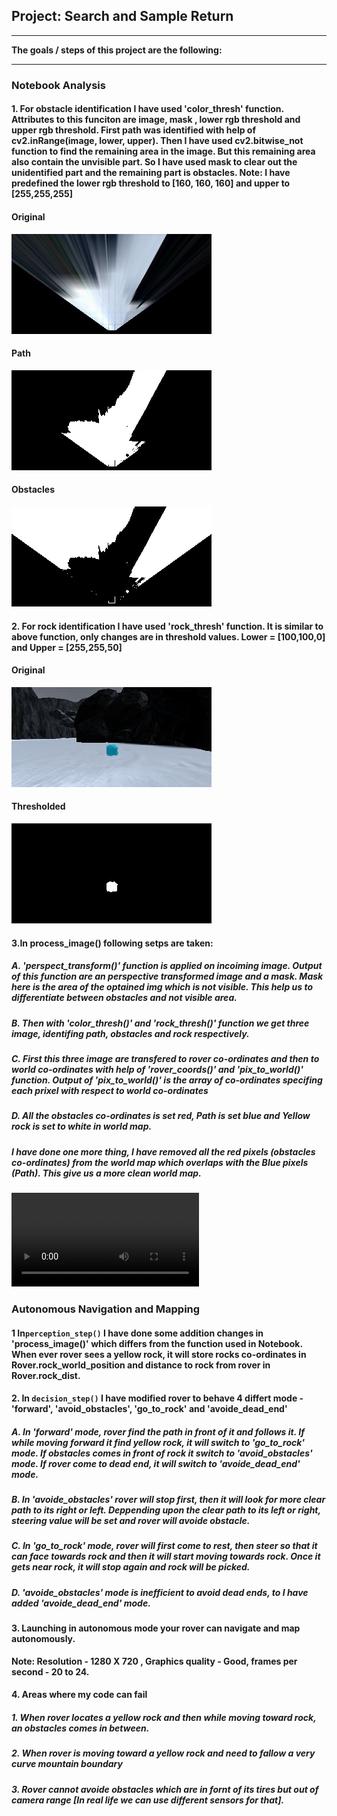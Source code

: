 ## Project: Search and Sample Return
---

**The goals / steps of this project are the following:**  


[//]: # (Image References)

[image1]: ./output_images/original.jpg
[image2]: ./output_images/path.jpg
[image3]: ./output_images/obstacles.jpg
[image4]: ./output_images/original_rock_img.jpg
[image5]: ./output_images/id_rock.jpg 
[video1]: ./output/test_mapping.mp4
---

### Notebook Analysis

#### 1. For obstacle identification I have used 'color_thresh' function. Attributes to this funciton are image, mask , lower rgb threshold and upper rgb threshold. First path was identified with help of cv2.inRange(image, lower, upper). Then I have used cv2.bitwise_not function to find the remaining area in the image. But this remaining area also contain the unvisible part. So I have used mask to clear out the unidentified part and the remaining part is obstacles.                    **Note: I have predefined the lower rgb threshold to [160, 160, 160] and upper to [255,255,255]**
#### Original
![alt text][image1]
#### Path
![alt text][image2]
#### Obstacles
![alt text][image3]

#### 2. For rock identification I have used 'rock_thresh' function. It is similar to above function, only changes are in threshold values. Lower = [100,100,0] and Upper = [255,255,50]
#### Original 
![alt text][image4]
#### Thresholded
![alt text][image5]

#### 3.In process_image() following setps are taken:
##### A. 'perspect_transform()' function is applied on incoiming image. Output of this function are an perspective transformed image and a mask. Mask here is the area of the optained img which is not visible. This help us to differentiate between obstacles and not visible area.
##### B. Then with 'color_thresh()' and 'rock_thresh()' function we get three image, identifing path, obstacles and rock respectively.
##### C. First this three image are transfered to rover co-ordinates and then to world co-ordinates with help of 'rover_coords()' and 'pix_to_world()' function. Output of 'pix_to_world()' is the array of co-ordinates specifing each prixel with respect to world co-ordinates 
##### D. All the obstacles co-ordinates  is set red, Path is set blue and Yellow rock is set to white in world map.
##### I have done one more thing, I have removed all the red pixels (obstacles co-ordinates) from the world map which overlaps with the Blue pixels (Path). This give us a more clean world map.
![Alt text for your video][video1]


### Autonomous Navigation and Mapping

#### 1 In`perception_step()` I have done some addition changes in 'process_image()' which differs from the function used in Notebook. When ever rover sees a yellow rock, it will store rocks co-ordinates in Rover.rock_world_position and distance to rock from rover in Rover.rock_dist.

#### 2. In `decision_step()` I have modified rover to behave  4 differt mode - 'forward', 'avoid_obstacles', 'go_to_rock' and 'avoide_dead_end'
##### A. In 'forward' mode, rover find the path in front of it and follows it. If while moving forward it find yellow rock, it will switch to 'go_to_rock' mode. If obstacles comes in front of rock it switch to 'avoid_obstacles' mode. If rover come to dead end, it will switch to 'avoide_dead_end' mode.
##### B. In 'avoide_obstacles' rover will stop first, then it will look for more clear path to its right or left. Deppending upon the clear path to its left or right, steering value will be set and rover will avoide obstacle.
##### C. In 'go_to_rock' mode, rover will first come to rest, then steer so that it can face towards rock and then it will start moving towards rock. Once it gets near rock, it will stop again and rock will be picked.
##### D. 'avoide_obstacles' mode is inefficient to avoid dead ends, to I have added 'avoide_dead_end' mode.

#### 3. Launching in autonomous mode your rover can navigate and map autonomously.  
**Note: Resolution -  1280 X 720 , Graphics quality - Good, frames per second - 20 to 24.** 

#### 4. Areas where my code can fail
##### 1. When rover locates a yellow rock and then while moving toward rock, an obstacles comes in between.
##### 2. When rover is moving toward a yellow rock and need to fallow a very curve mountain boundary 
##### 3. Rover cannot avoide obstacles which are in fornt of its tires but out of camera range  [In real life we can use different sensors for that].



